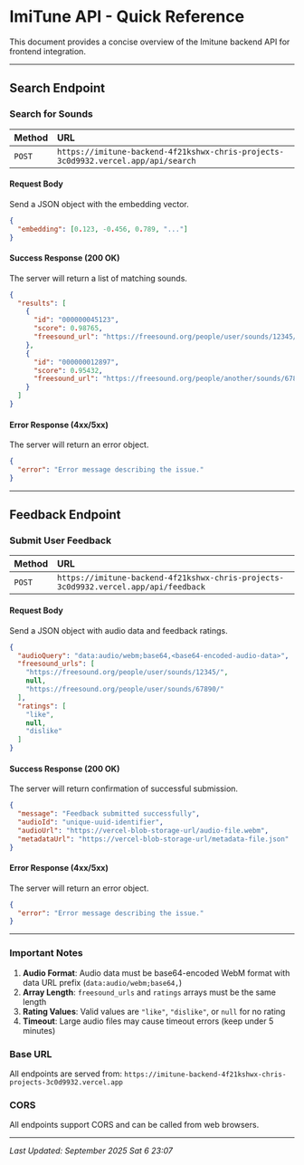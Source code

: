 # ImiTune API - Quick Reference

This document provides a concise overview of the Imitune backend API for frontend integration.

---

## **Search Endpoint**

### **Search for Sounds**
| Method | URL |
| :----- | :--- |
| `POST` | `https://imitune-backend-4f21kshwx-chris-projects-3c0d9932.vercel.app/api/search` |

#### **Request Body**
Send a JSON object with the embedding vector.

```json
{
  "embedding": [0.123, -0.456, 0.789, "..."]
}
```

#### **Success Response (200 OK)**
The server will return a list of matching sounds.
```json
{
  "results": [
    {
      "id": "000000045123",
      "score": 0.98765,
      "freesound_url": "https://freesound.org/people/user/sounds/12345/"
    },
    {
      "id": "000000012897",
      "score": 0.95432,
      "freesound_url": "https://freesound.org/people/another/sounds/67890/"
    }
  ]
}
```

#### **Error Response (4xx/5xx)**
The server will return an error object.
```json
{
  "error": "Error message describing the issue."
}
```

---

## **Feedback Endpoint**

### **Submit User Feedback**
| Method | URL |
| :----- | :--- |
| `POST` | `https://imitune-backend-4f21kshwx-chris-projects-3c0d9932.vercel.app/api/feedback` |

#### **Request Body**
Send a JSON object with audio data and feedback ratings.

```json
{
  "audioQuery": "data:audio/webm;base64,<base64-encoded-audio-data>",
  "freesound_urls": [
    "https://freesound.org/people/user/sounds/12345/",
    null,
    "https://freesound.org/people/user/sounds/67890/"
  ],
  "ratings": [
    "like",
    null,
    "dislike"
  ]
}
```

#### **Success Response (200 OK)**
The server will return confirmation of successful submission.
```json
{
  "message": "Feedback submitted successfully",
  "audioId": "unique-uuid-identifier",
  "audioUrl": "https://vercel-blob-storage-url/audio-file.webm",
  "metadataUrl": "https://vercel-blob-storage-url/metadata-file.json"
}
```

#### **Error Response (4xx/5xx)**
The server will return an error object.
```json
{
  "error": "Error message describing the issue."
}
```

---

### **Important Notes**

1. **Audio Format**: Audio data must be base64-encoded WebM format with data URL prefix (`data:audio/webm;base64,`)
2. **Array Length**: `freesound_urls` and `ratings` arrays must be the same length
3. **Rating Values**: Valid values are `"like"`, `"dislike"`, or `null` for no rating
4. **Timeout**: Large audio files may cause timeout errors (keep under 5 minutes)

### **Base URL**
All endpoints are served from: `https://imitune-backend-4f21kshwx-chris-projects-3c0d9932.vercel.app`

### **CORS**
All endpoints support CORS and can be called from web browsers.

---

*Last Updated: September 2025 Sat 6 23:07*
